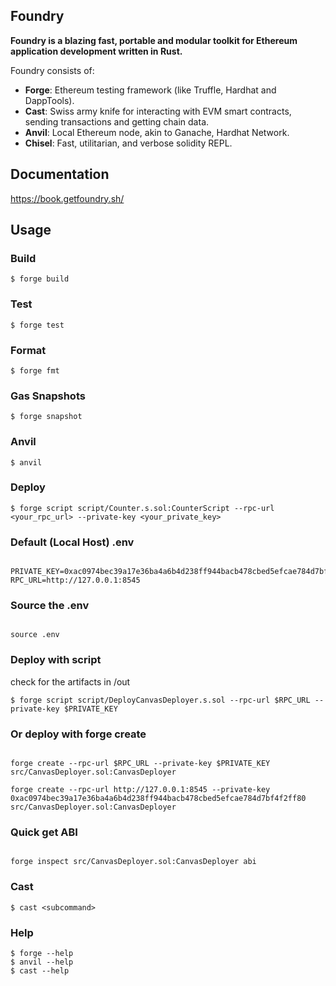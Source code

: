 ## Foundry

**Foundry is a blazing fast, portable and modular toolkit for Ethereum application development written in Rust.**

Foundry consists of:

- **Forge**: Ethereum testing framework (like Truffle, Hardhat and DappTools).
- **Cast**: Swiss army knife for interacting with EVM smart contracts, sending transactions and getting chain data.
- **Anvil**: Local Ethereum node, akin to Ganache, Hardhat Network.
- **Chisel**: Fast, utilitarian, and verbose solidity REPL.

## Documentation

https://book.getfoundry.sh/

## Usage

### Build

```shell
$ forge build
```

### Test

```shell
$ forge test
```

### Format

```shell
$ forge fmt
```

### Gas Snapshots

```shell
$ forge snapshot
```

### Anvil

```shell
$ anvil
```

### Deploy

```shell
$ forge script script/Counter.s.sol:CounterScript --rpc-url <your_rpc_url> --private-key <your_private_key>
```

### Default (Local Host) .env

```shell

PRIVATE_KEY=0xac0974bec39a17e36ba4a6b4d238ff944bacb478cbed5efcae784d7bf4f2ff80
RPC_URL=http://127.0.0.1:8545

```

### Source the .env

```shell

source .env

```

### Deploy with script

check for the artifacts in /out

```shell
$ forge script script/DeployCanvasDeployer.s.sol --rpc-url $RPC_URL --private-key $PRIVATE_KEY
```

### Or deploy with forge create

```shell

forge create --rpc-url $RPC_URL --private-key $PRIVATE_KEY src/CanvasDeployer.sol:CanvasDeployer

forge create --rpc-url http://127.0.0.1:8545 --private-key 0xac0974bec39a17e36ba4a6b4d238ff944bacb478cbed5efcae784d7bf4f2ff80 src/CanvasDeployer.sol:CanvasDeployer

```

### Quick get ABI

```shell

forge inspect src/CanvasDeployer.sol:CanvasDeployer abi

```

### Cast

```shell
$ cast <subcommand>
```

### Help

```shell
$ forge --help
$ anvil --help
$ cast --help
```
